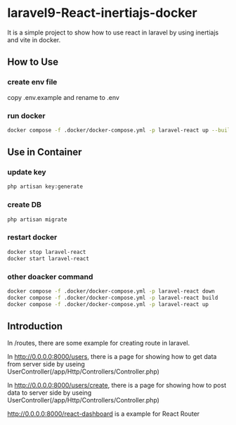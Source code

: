 # laravel9-React-inertiajs-docker
It is a simple project to show how to use react in laravel by using inertiajs and vite in docker.

## How to Use ##

### create env file ###
copy .env.example and rename to .env

### run docker ###

```bash
docker compose -f .docker/docker-compose.yml -p laravel-react up --build
```
## Use in Container ##

### update key ###
```bash
php artisan key:generate
```

### create DB ###
```bash
php artisan migrate
```

### restart docker ###
```bash
docker stop laravel-react
docker start laravel-react
```
### other doacker command ###
```bash
docker compose -f .docker/docker-compose.yml -p laravel-react down
docker compose -f .docker/docker-compose.yml -p laravel-react build
docker compose -f .docker/docker-compose.yml -p laravel-react up
```

## Introduction ##
In /routes, there are some example for creating route in laravel.

In http://0.0.0.0:8000/users, there is a page for showing how to get data from server side by useing UserController(/app/Http/Controllers/Controller.php)

In http://0.0.0.0:8000/users/create, there is a page for showing how to post data to server side by useing UserController(/app/Http/Controllers/Controller.php)

http://0.0.0.0:8000/react-dashboard is a example for React Router

